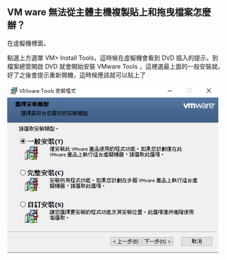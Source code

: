 ## VM ware 無法從主體主機複製貼上和拖曳檔案怎麼辦？

在虛擬機裡面，

點選上方選單 VM> Install Tools，這時候在虛擬機會看到 DVD 插入的提示，到檔案總管開啟 DVD 就會開始安裝 VMware Tools ，這裡選最上面的一般安裝就。好了之後會提示重新開機，這時候應該就可以貼上了

![alt text](image.png)